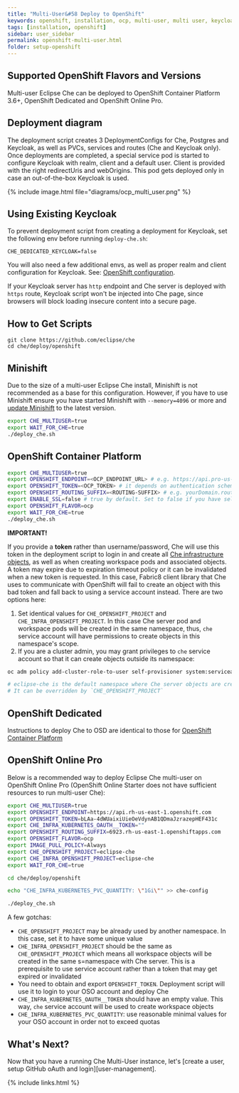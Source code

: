 ```yaml
---
title: "Multi-User&#58 Deploy to OpenShift"
keywords: openshift, installation, ocp, multi-user, multi user, keycloak, postgres, s2i, deployment
tags: [installation, openshift]
sidebar: user_sidebar
permalink: openshift-multi-user.html
folder: setup-openshift
---
```


## Supported OpenShift Flavors and Versions

Multi-user Eclipse Che can be deployed to OpenShift Container Platform 3.6+, OpenShift Dedicated and OpenShift Online Pro.

## Deployment diagram

The deployment script creates 3 DeploymentConfigs for Che, Postgres and Keycloak, as well as PVCs, services and routes (Che and Keycloak only). Once deployments are completed, a special service pod is started to configure Keycloak with realm, client and a default user. Client is provided with the right redirectUris and webOrigins. This pod gets deployed only in case an out-of-the-box Keycloak is used.

{% include image.html file="diagrams/ocp_multi_user.png" %}

## Using Existing Keycloak

To prevent deployment script from creating a deployment for Keycloak, set the following env before running `deploy-che.sh`:

`CHE_DEDICATED_KEYCLOAK=false`

You will also need a few additional envs, as well as proper realm and client configuration for Keycloak. See: [OpenShift configuration](openshift-config.html#multi-user-using-own-keycloak-and-psql).

If your Keycloak server has `http` endpoint and Che server is deployed with `https` route, Keycloak script won't be injected into Che page, since browsers will block loading insecure content into a secure page.

## How to Get Scripts


```shell
git clone https://github.com/eclipse/che
cd che/deploy/openshift
```

## Minishift

Due to the size of a multi-user Eclipse Che install, Minishift is not recommended as a base for this configuration. However, if you have to use Minishift ensure you have started Minishift with `--memory=4096` or more and [update Minishift](https://docs.openshift.org/latest/minishift/getting-started/updating.html) to the latest version.

```bash
export CHE_MULTIUSER=true
export WAIT_FOR_CHE=true
./deploy_che.sh
```


## OpenShift Container Platform

```bash
export CHE_MULTIUSER=true
export OPENSHIFT_ENDPOINT=<OCP_ENDPOINT_URL> # e.g. https://api.pro-us-east-1.openshift.com for OpenShift Online Pro
export OPENSHIFT_TOKEN=<OCP_TOKEN> # it depends on authentication scheme for your OCP cluster - it can also be OPENSHIFT_USERNAME and OPENSHIFT_PASSWORD instead
export OPENSHIFT_ROUTING_SUFFIX=<ROUTING-SUFFIX> # e.g. yourDomain.router.com or b9ad.pro-us-east-1.openshiftapps.com for OpenShift Online Pro East Region
export ENABLE_SSL=false # true by default. Set to false if you have self signed certs
export OPENSHIFT_FLAVOR=ocp
export WAIT_FOR_CHE=true
./deploy_che.sh
```

**IMPORTANT!**

If you provide a **token** rather than username/password, Che will use this token in the deployment script to login in and create all [Che infrastructure objects](#deployment-diagram), as well as when creating workspace pods and associated objects. A token may expire due to expiration timeout policy or it can be invalidated when a new token is requested. In this case, Fabric8 client library that Che uses to communicate with OpenShift will fail to create an object with this bad token and fall back to using a service account instead. There are two options here:

1. Set identical values for `CHE_OPENSHIFT_PROJECT` and `CHE_INFRA_OPENSHIFT_PROJECT`. In this case Che server pod and workspace pods will be created in the same namespace, thus, `che` service account will have permissions to create objects in this namespace's scope.
2. If you are a cluster admin, you may grant privileges to `che` service account so that it can create objects outside its namespace:

```bash
oc adm policy add-cluster-role-to-user self-provisioner system:serviceaccount:eclipse-che:che

# eclipse-che is the default namespace where Che server objects are created.
# It can be overridden by `CHE_OPENSHIFT_PROJECT`
```

## OpenShift Dedicated

Instructions to deploy Che to OSD are identical to those for [OpenShift Container Platform](#openshift-container-platform)

## OpenShift Online Pro

Below is a recommended way to deploy Eclipse Che multi-user on OpenShift Online Pro (OpenShift Online Starter does not have sufficient resources to run multi-user Che):

```bash
export CHE_MULTIUSER=true
export OPENSHIFT_ENDPOINT=https://api.rh-us-east-1.openshift.com
export OPENSHIFT_TOKEN=bLAa-4dWUaixiUieOeVdynAB1QDmaJzrazepHEF431c
export CHE_INFRA_KUBERNETES_OAUTH__TOKEN=""
export OPENSHIFT_ROUTING_SUFFIX=6923.rh-us-east-1.openshiftapps.com
export OPENSHIFT_FLAVOR=ocp
export IMAGE_PULL_POLICY=Always
export CHE_OPENSHIFT_PROJECT=eclipse-che
export CHE_INFRA_OPENSHIFT_PROJECT=eclipse-che
export WAIT_FOR_CHE=true

cd che/deploy/openshift

echo "CHE_INFRA_KUBERNETES_PVC_QUANTITY: \"1Gi\"" >> che-config

./deploy_che.sh
```

A few gotchas:

* `CHE_OPENSHIFT_PROJECT` may be already used by another namespace. In this case, set it to have some unique value
* `CHE_INFRA_OPENSHIFT_PROJECT` should be the same as `CHE_OPENSHIFT_PROJECT` which means all workspace objects will be created in the same s=namespace with Che server.
This is a prerequisite to use service account rather than a token that may get expired or invalidated
* You need to obtain and export `OPENSHIFT_TOKEN`. Deployment script will use it to login to your OSO account and deploy Che
* `CHE_INFRA_KUBERNETES_OAUTH__TOKEN` should have an empty value. This way, `che` service account will be used to create workspace objects
* `CHE_INFRA_KUBERNETES_PVC_QUANTITY`: use reasonable minimal values for your OSO account in order not to exceed quotas


## What's Next?

Now that you have a running Che Multi-User instance, let's [create a user, setup GitHub oAuth and login][user-management].

{% include links.html %}
